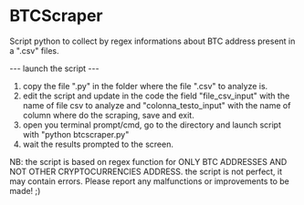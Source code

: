 # BTCScraper
Script python to collect by regex informations about BTC address present in a ".csv" files.

--- launch the script ---
1) copy the file ".py" in the folder where the file ".csv" to analyze is.
2) edit the script and update in the code the field "file_csv_input" with the name of file csv to analyze and "colonna_testo_input" with the name of column where do the scraping, save and exit.
4) open you terminal prompt/cmd, go to the directory and launch script with "python btcscraper.py"
5) wait the results prompted to the screen.

NB: the script is based on regex function for ONLY BTC ADDRESSES AND NOT OTHER CRYPTOCURRENCIES ADDRESS.
the script is not perfect, it may contain errors. Please report any malfunctions or improvements to be made! ;)
